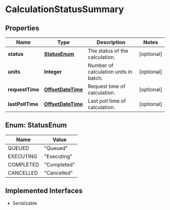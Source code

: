 

# CalculationStatusSummary

## Properties

Name | Type | Description | Notes
------------ | ------------- | ------------- | -------------
**status** | [**StatusEnum**](#StatusEnum) | The status of the calculation. |  [optional]
**units** | **Integer** | Number of calculation units in batch. |  [optional]
**requestTime** | [**OffsetDateTime**](OffsetDateTime.md) | Request time of calculation. |  [optional]
**lastPollTime** | [**OffsetDateTime**](OffsetDateTime.md) | Last poll time of calculation. |  [optional]



## Enum: StatusEnum

Name | Value
---- | -----
QUEUED | &quot;Queued&quot;
EXECUTING | &quot;Executing&quot;
COMPLETED | &quot;Completed&quot;
CANCELLED | &quot;Cancelled&quot;


## Implemented Interfaces

* Serializable


